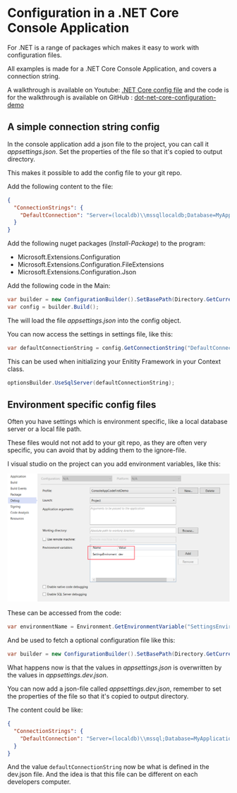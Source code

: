 # Configuration in a .NET Core Console Application

For .NET is a range of packages which makes it easy to work with configuration files.

All examples is made for a .NET Core Console Application, and covers a connection string.

A walkthrough is available on Youtube: [.NET Core config file](https://www.youtube.com/watch?v=Z2MpmAIt7_g) and the code is for the walkthrough is available on GitHub : [dot-net-core-configuration-demo](https://github.com/PGBSNH19/dot-net-core-configuration-demo)

## A simple connection string config

In the console application add a json file to the project, you can call it *appsettings.json*. Set the properties of the file so that it's copied to output directory.

This makes it possible to add the config file to your git repo.

Add the following content to the file:

```json
{
  "ConnectionStrings": {
    "DefaultConnection": "Server=(localdb)\\mssqllocaldb;Database=MyApplicationDatabase;Trusted_Connection=True;MultipleActiveResultSets=true"
  }
}
```

Add the following nuget packages (*Install-Package*) to the program:

* Microsoft.Extensions.Configuration
* Microsoft.Extensions.Configuration.FileExtensions
* Microsoft.Extensions.Configuration.Json

Add the following code in the Main:

```c#
var builder = new ConfigurationBuilder().SetBasePath(Directory.GetCurrentDirectory()).AddJsonFile("appsettings.json");
var config = builder.Build();
```

The will load the file *appsettings.json* into the config object.

You can now access the settings in settings file, like this:

```C#
var defaultConnectionString = config.GetConnectionString("DefaultConnection");
```

This can be used when initializing your Enitity Framework in your Context class.

```C#
optionsBuilder.UseSqlServer(defaultConnectionString);
```

## Environment specific config files

Often you have settings which is environment specific, like a local database server or a local file path. 

These files would not not add to your git repo, as they are often very specific, you can avoid that by adding them to the ignore-file.

I visual studio on the project can you add environment variables, like this:

![Enviroment var in Visual Studio](assets\images\enviroment.png)

These can be accessed from the code:

```c#
var environmentName = Environment.GetEnvironmentVariable("SettingsEnviroment");
```

And be used to fetch a optional configuration file like this:

```c#
var builder = new ConfigurationBuilder().SetBasePath(Directory.GetCurrentDirectory()).AddJsonFile("appsettings.json").AddJsonFile($"appsettings.{environmentName}.json", optional: true);
```

What happens now is that the values in *appsettings.json* is overwritten by the values in *appsettings.dev.json*.

You can now add a json-file called *appsettings.dev.json*, remember to set the properties of the file so that it's copied to output directory.

The content could be like:

```json
{
  "ConnectionStrings": {
    "DefaultConnection": "Server=(localdb)\\mssql;Database=MyApplication;Trusted_Connection=True;MultipleActiveResultSets=true"
  }
}
```

And the value `defaultConnectionString` now be what is defined in the dev.json file. And the idea is that this file can be different on each developers computer.